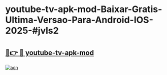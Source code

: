 # youtube-tv-apk-mod-Baixar-Gratis-Ultima-Versao-Para-Android-IOS-2025-#jvls2

# <h2><a href="https://ainizakaria.my?title=youtube-tv-apk-mod&ref=24M">🔗👉 🔴 youtube-tv-apk-mod</a></h2>

[![acn](https://github.com/user-attachments/assets/0f9c940e-d8b0-45ae-aac7-cd30a18b3e1c)](https://ainizakaria.my?title=youtube-tv-apk-mod&ref=24M)

